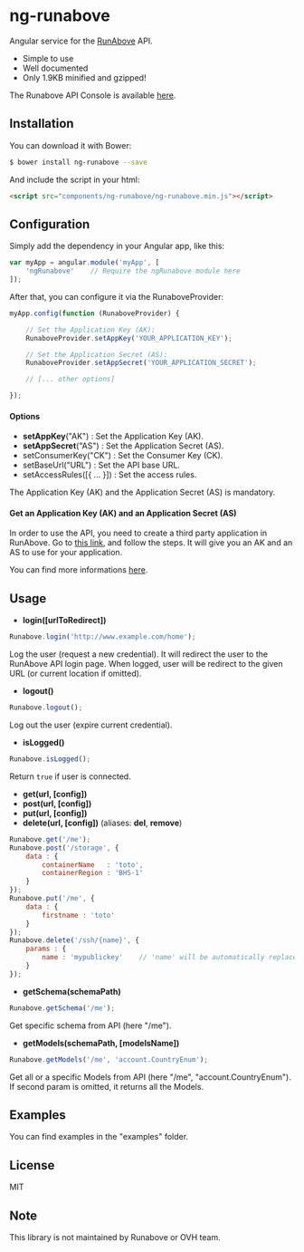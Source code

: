 ng-runabove
===========

Angular service for the [RunAbove](https://www.runabove.com) API.

  - Simple to use
  - Well documented
  - Only 1.9KB minified and gzipped!

The Runabove API Console is available [here](https://manager.runabove.com/console).


Installation
------------

You can download it with Bower:
```bash
$ bower install ng-runabove --save
```
And include the script in your html:
```html
<script src="components/ng-runabove/ng-runabove.min.js"></script>
```


Configuration
-------------

Simply add the dependency in your Angular app, like this:

```javascript
var myApp = angular.module('myApp', [
    'ngRunabove'    // Require the ngRunabove module here
]);
```

After that, you can configure it via the RunaboveProvider:

```javascript
myApp.config(function (RunaboveProvider) {

    // Set the Application Key (AK):
    RunaboveProvider.setAppKey('YOUR_APPLICATION_KEY');

    // Set the Application Secret (AS):
    RunaboveProvider.setAppSecret('YOUR_APPLICATION_SECRET');

    // [... other options]

});
```

#### Options

* **setAppKey**("AK") : Set the Application Key (AK).
* **setAppSecret**("AS") : Set the Application Secret (AS).
* setConsumerKey("CK") : Set the Consumer Key (CK).
* setBaseUrl("URL") : Set the API base URL.
* setAccessRules([{ ... }]) : Set the access rules.

The Application Key (AK) and the Application Secret (AS) is mandatory.

#### Get an Application Key (AK) and an Application Secret (AS)

In order to use the API, you need to create a third party application in RunAbove.
Go to [this link](https://manager.runabove.com/api/createApp/), and follow the steps. It will give you an AK and an AS to use for your application.

You can find more informations [here](https://api.ovh.com/g934.first_step_with_api).


Usage
-----

* **login([urlToRedirect])**
```javascript
Runabove.login('http://www.example.com/home');
```
Log the user (request a new credential).
It will redirect the user to the RunAbove API login page.
When logged, user will be redirect to the given URL (or current location if omitted).

* **logout()**
```javascript
Runabove.logout();
```
Log out the user (expire current credential).

* **isLogged()**
```javascript
Runabove.isLogged();
```
Return `true` if user is connected.

* **get(url, [config])**
* **post(url, [config])**
* **put(url, [config])**
* **delete(url, [config])** (aliases: **del**, **remove**)
```javascript
Runabove.get('/me');
Runabove.post('/storage', {
    data : {
        containerName   : 'toto',
        containerRegion : 'BHS-1'
    }
});
Runabove.put('/me', {
    data : {
        firstname : 'toto'
    }
});
Runabove.delete('/ssh/{name}', {
    params : {
        name : 'mypublickey'    // 'name' will be automatically replaced in the url!
    }
});
```


* **getSchema(schemaPath)**
```javascript
Runabove.getSchema('/me');
```
Get specific schema from API (here "/me").

* **getModels(schemaPath, [modelsName])**
```javascript
Runabove.getModels('/me', 'account.CountryEnum');
```
Get all or a specific Models from API (here "/me", "account.CountryEnum"). If second param is omitted, it returns all the Models.




Examples
--------

You can find examples in the "examples" folder.


License
-------

MIT


Note
----

This library is not maintained by Runabove or OVH team.

